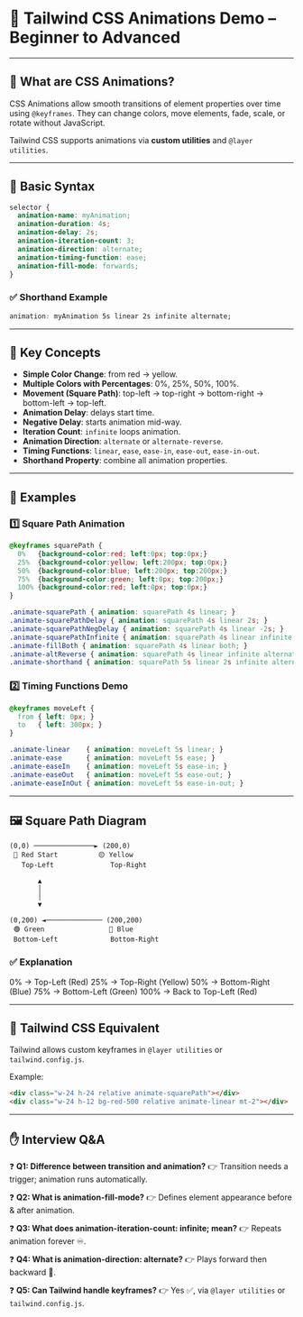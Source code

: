 # 🎨 Tailwind CSS Animations Demo – Beginner to Advanced

---

## 📌 What are CSS Animations?

CSS Animations allow smooth transitions of element properties over time using `@keyframes`.
They can change colors, move elements, fade, scale, or rotate without JavaScript.

Tailwind CSS supports animations via **custom utilities** and `@layer utilities`.

---

## 📝 Basic Syntax

```css
selector {
  animation-name: myAnimation;
  animation-duration: 4s;
  animation-delay: 2s;
  animation-iteration-count: 3;
  animation-direction: alternate;
  animation-timing-function: ease;
  animation-fill-mode: forwards;
}
```

### ✅ Shorthand Example

```css
animation: myAnimation 5s linear 2s infinite alternate;
```

---

## 🔑 Key Concepts

* **Simple Color Change**: from red → yellow.
* **Multiple Colors with Percentages**: 0%, 25%, 50%, 100%.
* **Movement (Square Path)**: top-left → top-right → bottom-right → bottom-left → top-left.
* **Animation Delay**: delays start time.
* **Negative Delay**: starts animation mid-way.
* **Iteration Count**: `infinite` loops animation.
* **Animation Direction**: `alternate` or `alternate-reverse`.
* **Timing Functions**: `linear`, `ease`, `ease-in`, `ease-out`, `ease-in-out`.
* **Shorthand Property**: combine all animation properties.

---

## 🔑 Examples

### 1️⃣ Square Path Animation

```css
@keyframes squarePath {
  0%   {background-color:red; left:0px; top:0px;}
  25%  {background-color:yellow; left:200px; top:0px;}
  50%  {background-color:blue; left:200px; top:200px;}
  75%  {background-color:green; left:0px; top:200px;}
  100% {background-color:red; left:0px; top:0px;}
}

.animate-squarePath { animation: squarePath 4s linear; }
.animate-squarePathDelay { animation: squarePath 4s linear 2s; }
.animate-squarePathNegDelay { animation: squarePath 4s linear -2s; }
.animate-squarePathInfinite { animation: squarePath 4s linear infinite; }
.animate-fillBoth { animation: squarePath 4s linear both; }
.animate-altReverse { animation: squarePath 4s linear infinite alternate-reverse; }
.animate-shorthand { animation: squarePath 5s linear 2s infinite alternate; }
```

### 2️⃣ Timing Functions Demo

```css
@keyframes moveLeft {
  from { left: 0px; }
  to   { left: 300px; }
}

.animate-linear    { animation: moveLeft 5s linear; }
.animate-ease      { animation: moveLeft 5s ease; }
.animate-easeIn    { animation: moveLeft 5s ease-in; }
.animate-easeOut   { animation: moveLeft 5s ease-out; }
.animate-easeInOut { animation: moveLeft 5s ease-in-out; }
```

---

## 🖼️ Square Path Diagram

```
(0,0) ───────────────► (200,0)
 🔴 Red Start          🟡 Yellow
   Top-Left              Top-Right

       ▲
       │
       │
       ▼

(0,200) ◄────────────── (200,200)
 🟢 Green                🔵 Blue
 Bottom-Left             Bottom-Right
```

### ✅ Explanation

0% → Top-Left (Red)
25% → Top-Right (Yellow)
50% → Bottom-Right (Blue)
75% → Bottom-Left (Green)
100% → Back to Top-Left (Red)

---

## 📌 Tailwind CSS Equivalent

Tailwind allows custom keyframes in `@layer utilities` or `tailwind.config.js`.

Example:

```html
<div class="w-24 h-24 relative animate-squarePath"></div>
<div class="w-24 h-12 bg-red-500 relative animate-linear mt-2"></div>
```

---

## ✋ Interview Q&A

❓ **Q1: Difference between transition and animation?**
👉 Transition needs a trigger; animation runs automatically.

❓ **Q2: What is animation-fill-mode?**
👉 Defines element appearance before & after animation.

❓ **Q3: What does animation-iteration-count: infinite; mean?**
👉 Repeats animation forever ♾️.

❓ **Q4: What is animation-direction: alternate?**
👉 Plays forward then backward 🔄.

❓ **Q5: Can Tailwind handle keyframes?**
👉 Yes ✅, via `@layer utilities` or `tailwind.config.js`.
